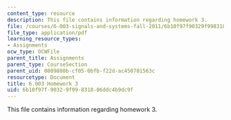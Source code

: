 ```yaml
---
content_type: resource
description: This file contains information regarding homework 3.
file: /courses/6-003-signals-and-systems-fall-2011/6b10f97f90329f99831806ddc4b9dc9f_MIT6_003F11_hw03.pdf
file_type: application/pdf
learning_resource_types:
- Assignments
ocw_type: OCWFile
parent_title: Assignments
parent_type: CourseSection
parent_uid: 0809880b-cf05-0bfb-f22d-ac450701563c
resourcetype: Document
title: 6.003 Homework 3
uid: 6b10f97f-9032-9f99-8318-06ddc4b9dc9f
---
```

This file contains information regarding homework 3.

